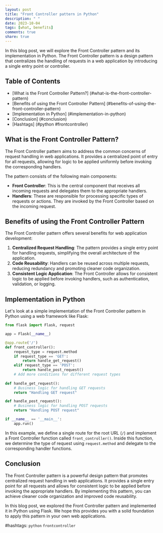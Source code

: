 ```yaml
---
layout: post
title: "Front Controller pattern in Python"
description: " "
date: 2023-10-04
tags: [what, benefits]
comments: true
share: true
---
```


In this blog post, we will explore the Front Controller pattern and its implementation in Python. The Front Controller pattern is a design pattern that centralizes the handling of requests in a web application by introducing a single entry point or controller.

## Table of Contents
- [What is the Front Controller Pattern?] (#what-is-the-front-controller-pattern)
- [Benefits of using the Front Controller Pattern] (#benefits-of-using-the-front-controller-pattern)
- [Implementation in Python] (#implementation-in-python)
- [Conclusion] (#conclusion)
- [Hashtags] (#python #frontcontroller)

## What is the Front Controller Pattern?

The Front Controller pattern aims to address the common concerns of request handling in web applications. It provides a centralized point of entry for all requests, allowing for logic to be applied uniformly before invoking the corresponding handlers.

The pattern consists of the following main components:
- **Front Controller**: This is the central component that receives all incoming requests and delegates them to the appropriate handlers.
- **Handlers**: These are responsible for processing specific types of requests or actions. They are invoked by the Front Controller based on the incoming request.

## Benefits of using the Front Controller Pattern

The Front Controller pattern offers several benefits for web application development:

1. **Centralized Request Handling**: The pattern provides a single entry point for handling requests, simplifying the overall architecture of the application.
2. **Code Reusability**: Handlers can be reused across multiple requests, reducing redundancy and promoting cleaner code organization.
3. **Consistent Logic Application**: The Front Controller allows for consistent logic to be applied before invoking handlers, such as authentication, validation, or logging.

## Implementation in Python

Let's look at a simple implementation of the Front Controller pattern in Python using a web framework like Flask:

```python
from flask import Flask, request

app = Flask(__name__)

@app.route('/')
def front_controller():
    request_type = request.method
    if request_type == 'GET':
        return handle_get_request()
    elif request_type == 'POST':
        return handle_post_request()
    # Add more conditions for different request types
    
def handle_get_request():
    # Business logic for handling GET requests
    return "Handling GET request"

def handle_post_request():
    # Business logic for handling POST requests
    return "Handling POST request"

if __name__ == '__main__':
    app.run()
```

In this example, we define a single route for the root URL (`/`) and implement a Front Controller function called `front_controller()`. Inside this function, we determine the type of request using `request.method` and delegate to the corresponding handler functions.

## Conclusion

The Front Controller pattern is a powerful design pattern that promotes centralized request handling in web applications. It provides a single entry point for all requests and allows for consistent logic to be applied before invoking the appropriate handlers. By implementing this pattern, you can achieve cleaner code organization and improved code reusability.

In this blog post, we explored the Front Controller pattern and implemented it in Python using Flask. We hope this provides you with a solid foundation to apply this pattern in your own web applications.

#hashtags: `python` `frontcontroller`
